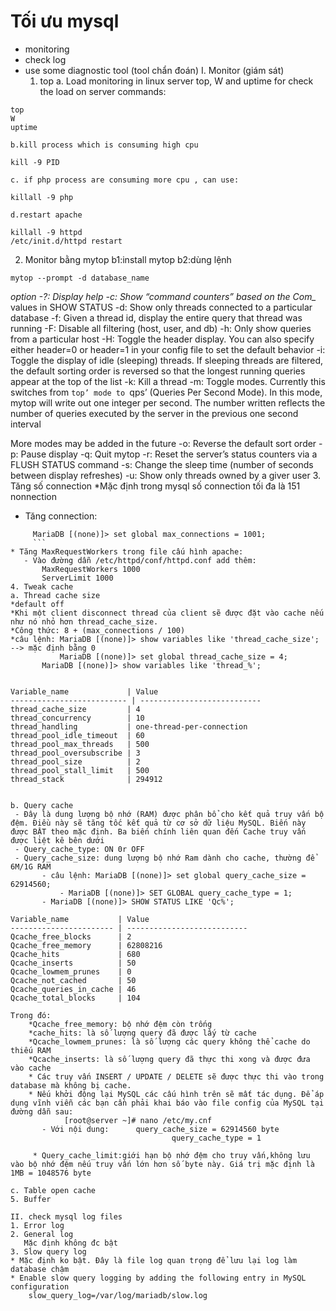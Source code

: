 # Tối ưu mysql
* monitoring
* check log
* use some diagnostic tool (tool chẩn đoán)
I. Monitor (giám sát)
  1. top
     a. Load monitoring in linux server top, W and uptime for check the load on server
commands: 
```
top
W
uptime
```
	 
    b.kill process which is consuming high cpu
```
kill -9 PID
```
    c. if php process are consuming more cpu , can use:
```
killall -9 php
```
    d.restart apache
 ```
 killall -9 httpd
 /etc/init.d/httpd restart
```
2. Monitor bằng mytop
 b1:install mytop
 b2:dùng lệnh
```
mytop --prompt -d database_name
```	
 *option
-?: Display help
-c: Show “command counters” based on the Com_* values in SHOW STATUS
-d: Show only threads connected to a particular database
-f: Given a thread id, display the entire query that thread was running
-F: Disable all filtering (host, user, and db)
-h: Only show queries from a particular host
-H: Toggle the header display. You can also specify either header=0 or header=1 in your config file to set the default behavior
-i: Toggle the display of idle (sleeping) threads. If sleeping threads are filtered, the default sorting order is reversed so that the longest running queries appear at the top of the list
-k: Kill a thread
-m: Toggle modes. Currently this switches from `top’ mode to `qps’ (Queries Per Second Mode). In this mode, mytop will write out one integer per second. The number written reflects the number of queries executed by the server in the previous one second interval

More modes may be added in the future
-o: Reverse the default sort order
-p: Pause display
-q: Quit mytop
-r: Reset the server’s status counters via a FLUSH STATUS command
-s: Change the sleep time (number of seconds between display refreshes)
-u: Show only threads owned by a giver user
3. Tăng số connection
 *Mặc định trong mysql số connection tối đa là 151 nonnection
 * Tăng connection:
 ```
      MariaDB [(none)]> set global max_connections = 1001;
      ```
 * Tăng MaxRequestWorkers trong file cấu hình apache:
    - Vào đường dẫn /etc/httpd/conf/httpd.conf add thêm:
        MaxRequestWorkers 1000
        ServerLimit 1000
4. Tweak cache
 a. Thread cache size
*default off
*Khi một client disconnect thread của client sẽ được đặt vào cache nếu như nó nhỏ hơn thread_cache_size.
*Công thức: 8 + (max_connections / 100)
*câu lệnh: MariaDB [(none)]> show variables like 'thread_cache_size'; --> mặc định bằng 0
            MariaDB [(none)]> set global thread_cache_size = 4;
	    MariaDB [(none)]> show variables like 'thread_%';
	    

 Variable_name             | Value                     
-------------------------- | ---------------------------
 thread_cache_size         | 4                         
 thread_concurrency        | 10                        
 thread_handling           | one-thread-per-connection 
 thread_pool_idle_timeout  | 60                        
 thread_pool_max_threads   | 500                       
 thread_pool_oversubscribe | 3                         
 thread_pool_size          | 2                         
 thread_pool_stall_limit   | 500                       
 thread_stack              | 294912                    


b. Query cache
  - Đây là dung lượng bộ nhớ (RAM) được phân bổ cho kết quả truy vấn bộ đệm. Điều này sẽ tăng tốc kết quả từ cơ sở dữ liệu MySQL. Biến này được BẬT theo mặc định. Ba biến chính liên quan đến Cache truy vấn được liệt kê bên dưới
  - Query_cache_type: ON 0r OFF
  - Query_cache_size: dung lượng bộ nhớ Ram dành cho cache, thường để 6M/1G RAM
	    - câu lệnh: MariaDB [(none)]> set global query_cache_size = 62914560;
            - MariaDB [(none)]> SET GLOBAL query_cache_type = 1;	  
	    - MariaDB [(none)]> SHOW STATUS LIKE 'Qc%';

Variable_name           | Value      
----------------------- | ---------------------------
Qcache_free_blocks      | 2          
Qcache_free_memory      | 62808216                       
Qcache_hits             | 680                            
Qcache_inserts          | 50                              
Qcache_lowmem_prunes    | 0                              
Qcache_not_cached       | 50       
Qcache_queries_in_cache | 46       
Qcache_total_blocks     | 104      

Trong đó:
     *Qcache_free_memory: bộ nhớ đệm còn trống
     *cache_hits: là số lượng query đã được lấy từ cache
     *Qcache_lowmem_prunes: là số lượng các query không thể cache do thiếu RAM
     *Qcache_inserts: là số lượng query đã thực thi xong và được đưa vào cache 
     * Các truy vấn INSERT / UPDATE / DELETE sẽ được thực thi vào trong database mà không bị cache.
     * Nếu khởi động lại MySQL các cấu hình trên sẽ mất tác dụng. Để áp dụng vĩnh viễn các bạn cần phải khai báo vào file config của MySQL tại đường dẫn sau:
		     [root@server ~]# nano /etc/my.cnf
		- Với nội dung:      query_cache_size = 62914560 byte 
                                     query_cache_type = 1
		
      * Query_cache_limit:giới hạn bộ nhớ đệm cho truy vấn,không lưu vào bộ nhớ đệm nếu truy vấn lớn hơn số byte này. Giá trị mặc định là 1MB = 1048576 byte
	
c. Table open cache
5. Buffer

II. check mysql log files
1. Error log
2. General log
    Mặc định không đc bật
3. Slow query log
* Mặc định ko bật. Đây là file log quan trọng để lưu lại log làm database chậm
* Enable slow query logging by adding the following entry in MySQL configuration
     slow_query_log=/var/log/mariadb/slow.log
     

